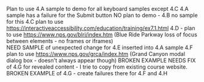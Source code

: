Plan to use 4.A sample to demo for all keyboard samples except 4.C
4.A sample has a failure for the Submit button
NO plan to demo - 4.B no sample for this
4.C plan to use https://interactiveaccessibility.com/education/training/ex7.1.html
4.D - plan to use https://www.nps.gov/blri/index.htm (Blue Ride Parkway loss of focus between elements - no frames or iframes)  
NEED SAMPLE of unexpected change for 4.E inserted into 4.A sample
4.F plan to use https://www.nps.gov/grca/index.htm (Grand Canyon modal dialog box - doesn't always appear though)
BROKEN EXAMPLE NEEDS FIX of 4.G for revealed content - I trie to copy from existing course website.
BROKEN EXAMPLE of 4.G - create failures there for 4.F and 4.H
